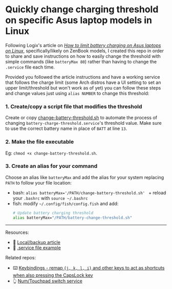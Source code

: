 # Quickly change charging threshold on specific Asus laptop models in Linux

Following Logix's article on _[How to limit battery charging on Asus laptops on Linux](https://www.linuxuprising.com/2021/02/how-to-limit-battery-charging-set.html)_, specifically/likely on ZenBook models, I created this repo in order to share and save instructions on how to easily change the threshold with simple commands (like `batteryMax 80`) rather than having to change the `.service` file each time.


Provided you followed the article instructions and have a working service that 
follows the charge limit (some Arch distros have a UI setting to set an upper limit/threshold but won't work as of yet) you can follow these steps and change values just using `alias NUMBER` to change this threshold:

### 1. Create/copy a script file that modifies the threshold
Create or copy [change-battery-threshold.sh](./change-battery-threshold.sh) to automate the process of changing `battery-charge-threshold.service`'s threshold value. Make sure to use the correct battery name in place of `BATT` at line `13`.

### 2. Make the file executable
Eg: `chmod +x change-battery-threshold.sh`.

### 3. Create an alias for  your command
Choose an alias like `batteryMax` and add the alias for your system replacing `PATH` to follow your file location:
- bash: `alias batteryMax='/PATH/change-battery-threshold.sh'
` + reload your `.bashrc` with `source ~/.bashrc`
- fish: modify `~/.config/fish/config.fish` and add:
	```bash
	# Update battery charging threshold
	alias batteryMax="/PATH/battery-change-threshold.sh"
	```


---
Resources:
- 📁 [Local/backup article](./logix-article-backup.md)
- 📁 [.service file example](./battery-threshold.service)
  
Related repos:
- ⌨️ [Keybindings - remap `{j, k, l, i}` and other keys to act as shortcuts when also pressing the CapsLock key](https://github.com/AdrianSkar/keybindings)
- 👆 [Num/Touchpad switch service](https://github.com/mohamed-badaoui/asus-touchpad-numpad-driver)